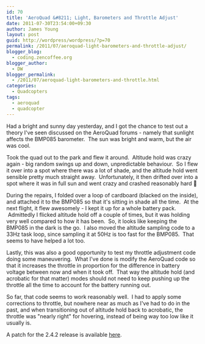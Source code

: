 ```yaml
---
id: 70
title: 'AeroQuad &#8211; Light, Barometers and Throttle Adjust'
date: 2011-07-30T23:54:00+09:30
author: James Young
layout: post
guid: http://wordpress/wordpress/?p=70
permalink: /2011/07/aeroquad-light-barometers-and-throttle-adjust/
blogger_blog:
  - coding.zencoffee.org
blogger_author:
  - DW
blogger_permalink:
  - /2011/07/aeroquad-light-barometers-and-throttle.html
categories:
  - Quadcopters
tags:
  - aeroquad
  - quadcopter
---
```

Had a bright and sunny day yesterday, and I got the chance to test out a theory I've seen discussed on the AeroQuad forums - namely that sunlight affects the BMP085 barometer.  The sun was bright and warm, but the air was cool.

Took the quad out to the park and flew it around.  Altitude hold was crazy again - big random swings up and down, unpredictable behaviour.  So I flew it over into a spot where there was a lot of shade, and the altitude hold went sensible pretty much straight away.  Unfortunately, it then drifted over into a spot where it was in full sun and went crazy and crashed reasonably hard 🙁

During the repairs, I folded over a loop of cardboard (blacked on the inside), and attached it to the BMP085 so that it's sitting in shade all the time.  At the next flight, it flew awesomely - I kept it up for a whole battery pack.  Admittedly I flicked altitude hold off a couple of times, but it was holding very well compared to how it has been.  So, it looks like keeping the BMP085 in the dark is the go.  I also moved the altitude sampling code to a 33Hz task loop, since sampling it at 50Hz is too fast for the BMP085.  That seems to have helped a lot too.

Lastly, this was also a good opportunity to test my throttle adjustment code doing some maneuvering.  What I've done is modify the AeroQuad code so that it increases the throttle in proportion for the difference in battery voltage between now and when it took off.  That way the altitude hold (and acrobatic for that matter) modes should not need to keep pushing up the throttle all the time to account for the battery running out.

So far, that code seems to work reasonably well.  I had to apply some corrections to throttle, but nowhere near as much as I've had to do in the past, and when transitioning out of altitude hold back to acrobatic, the throttle was "nearly right" for hovering, instead of being way too low like it usually is.

A patch for the 2.4.2 release is available [here](http://code.google.com/p/zencoding-blog/source/browse/trunk/aeroquad/battadjust-2.4.2.patch).